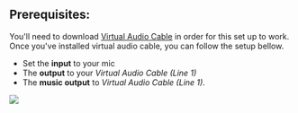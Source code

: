 ## Prerequisites:

You'll need to download [Virtual Audio Cable](http://software.muzychenko.net/eng/vac.htm) in order for this set up to work. Once you've installed virtual audio cable, you can follow the setup bellow.

- Set the **input** to your mic
- The **output** to your _Virtual Audio Cable (Line 1)_ 
- The **music output** to _Virtual Audio Cable (Line 1)_. 

![](http://i.imgur.com/wf8IUSe.png)

